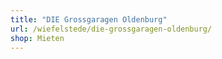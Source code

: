 ```yaml
---
title: "DIE Grossgaragen Oldenburg"
url: /wiefelstede/die-grossgaragen-oldenburg/
shop: Mieten
---
```

